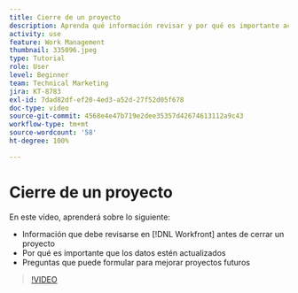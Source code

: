 ```yaml
---
title: Cierre de un proyecto
description: Aprenda qué información revisar y por qué es importante actualizar los datos en un proyecto antes de cerrarlo en  [!DNL  Workfront].
activity: use
feature: Work Management
thumbnail: 335096.jpeg
type: Tutorial
role: User
level: Beginner
team: Technical Marketing
jira: KT-8783
exl-id: 7dad82df-ef20-4ed3-a52d-27f52d05f678
doc-type: video
source-git-commit: 4568e4e47b719e2dee35357d42674613112a9c43
workflow-type: tm+mt
source-wordcount: '58'
ht-degree: 100%

---
```


# Cierre de un proyecto

En este vídeo, aprenderá sobre lo siguiente:

* Información que debe revisarse en [!DNL Workfront] antes de cerrar un proyecto
* Por qué es importante que los datos estén actualizados
* Preguntas que puede formular para mejorar proyectos futuros

>[!VIDEO](https://video.tv.adobe.com/v/3445466/?quality=12&learn=on&enablevpops&captions=spa)

<!--
This video is confusing. We have heard multiple complaints that it doesn't show how to actually change the project to Complete. "Change the project status to complete" covers the same material in more depth and clarity, so we've removed this tutorial from the TOC and redirected it's URL to point to "Change the project status to complete".
-->
